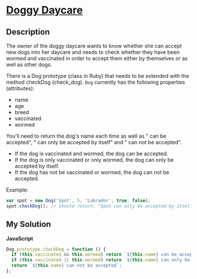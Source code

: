 # [Doggy Daycare](https://www.codewars.com/kata/56951add53eccacf44000030)

## Description

The owner of the doggy daycare wants to know whether she can accept new dogs into her daycare and needs to check whether they have been wormed and vaccinated in order to accept them either by themselves or as well as other dogs.

There is a Dog prototype (class in Ruby) that needs to be extended with the method checkDog (check_dog). `Dog` currently has the following properties (attributes):

- name
- age
- breed
- vaccinated
- wormed

You'll need to return the dog's name each time as well as " can be accepted", " can only be accepted by itself" and " can not be accepted".

- If the dog is vaccinated and wormed, the dog can be accepted.
- If the dog is only vaccinated or only wormed, the dog can only be accepted by itself.
- If the dog has not be vaccinated or wormed, the dog can not be accepted.

Example:

```js
var spot = new Dog('Spot', 5, 'Labrador', true, false);
spot.checkDog(); // Should return: "Spot can only be accepted by itself".
```

## My Solution

**JavaScript**

```js
Dog.prototype.checkDog = function () {
  if (this.vaccinated && this.wormed) return `${this.name} can be accepted`;
  if (this.vaccinated || this.wormed) return `${this.name} can only be accepted by itself`;
  return `${this.name} can not be accepted`;
};
```
